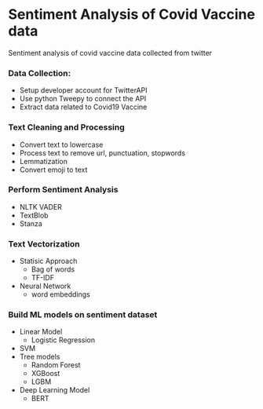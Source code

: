 # Sentiment Analysis of Covid Vaccine data
Sentiment analysis of covid vaccine data collected from twitter

### Data Collection:
  - Setup developer account for TwitterAPI
  - Use python Tweepy to connect the API
  - Extract data related to Covid19 Vaccine
### Text Cleaning and Processing
  - Convert text to lowercase
  - Process text to remove url, punctuation, stopwords
  - Lemmatization
  - Convert emoji to text
### Perform Sentiment Analysis
  - NLTK VADER
  - TextBlob
  - Stanza
### Text Vectorization
  - Statisic Approach
    - Bag of words
    - TF-IDF
  - Neural Network
    - word embeddings
### Build ML models on sentiment dataset
  - Linear Model
    - Logistic Regression
  - SVM
  - Tree models
    - Random Forest
    - XGBoost
    - LGBM
  - Deep Learning Model
    - BERT


  